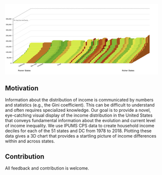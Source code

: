 ![logo](logoIncomeVis.png)

## Motivation
Information about the distribution of income is communicated by numbers and statistics (e.g., the Gini coefficient). This can be difficult to understand and often requires specialized knowledge. Our goal is to provide a novel, eye-catching visual display of the income distribution in the United States that conveys fundamental information about the evolution and current level of income inequality. We use IPUMS CPS data to create household income deciles for each of the 51 states and DC from 1978 to 2018. Plotting these data gives a 3D chart that provides a startling picture of income differences within and across states. 

## Contribution
All feedback and contribution is welcome.

